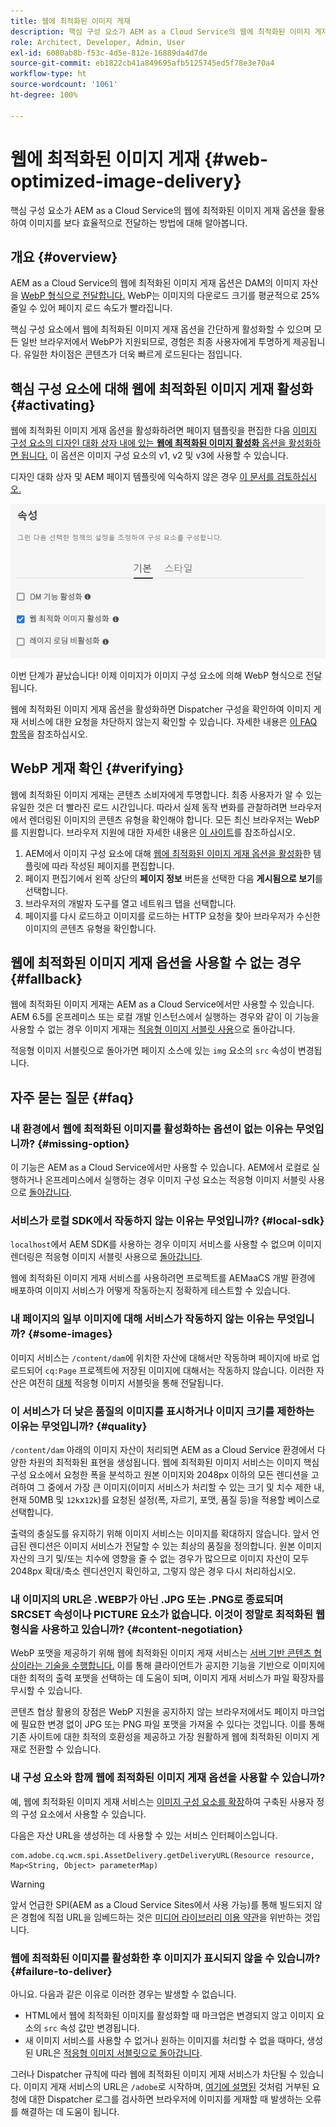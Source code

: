 ```yaml
---
title: 웹에 최적화된 이미지 게재
description: 핵심 구성 요소가 AEM as a Cloud Service의 웹에 최적화된 이미지 게재 옵션을 활용하여 이미지를 보다 효율적으로 전달하는 방법에 대해 알아봅니다.
role: Architect, Developer, Admin, User
exl-id: 6080ab8b-f53c-4d5e-812e-16889da4d7de
source-git-commit: eb1822cb41a849695afb5125745ed5f78e3e70a4
workflow-type: ht
source-wordcount: '1061'
ht-degree: 100%

---
```


# 웹에 최적화된 이미지 게재 {#web-optimized-image-delivery}

핵심 구성 요소가 AEM as a Cloud Service의 웹에 최적화된 이미지 게재 옵션을 활용하여 이미지를 보다 효율적으로 전달하는 방법에 대해 알아봅니다.

## 개요 {#overview}

AEM as a Cloud Service의 웹에 최적화된 이미지 게재 옵션은 DAM의 이미지 자산을 [WebP 형식으로 전달합니다.](https://developers.google.com/speed/webp) WebP는 이미지의 다운로드 크기를 평균적으로 25% 줄일 수 있어 페이지 로드 속도가 빨라집니다.

핵심 구성 요소에서 웹에 최적화된 이미지 게재 옵션을 간단하게 활성화할 수 있으며 모든 일반 브라우저에서 WebP가 지원되므로, 경험은 최종 사용자에게 투명하게 제공됩니다. 유일한 차이점은 콘텐츠가 더욱 빠르게 로드된다는 점입니다.

## 핵심 구성 요소에 대해 웹에 최적화된 이미지 게재 활성화 {#activating}

웹에 최적화된 이미지 게재 옵션을 활성화하려면 페이지 템플릿을 편집한 다음 [이미지 구성 요소의 디자인 대화 상자 내에 있는 **웹에 최적화된 이미지 활성화** 옵션을 활성화하면 됩니다.](/help/components/image.md#design-dialog) 이 옵션은 이미지 구성 요소의 v1, v2 및 v3에 사용할 수 있습니다.

디자인 대화 상자 및 AEM 페이지 템플릿에 익숙하지 않은 경우 [이 문서를 검토하십시오.](/help/get-started/authoring.md#pre-configuring-core-components)

![디자인 대화 상자에서 웹에 최적화된 이미지 게재 활성화](/help/assets/web-optimized-image-delivery.png)

이번 단계가 끝났습니다! 이제 이미지가 이미지 구성 요소에 의해 WebP 형식으로 전달됩니다.

웹에 최적화된 이미지 게재 옵션을 활성화하면 Dispatcher 구성을 확인하여 이미지 게재 서비스에 대한 요청을 차단하지 않는지 확인할 수 있습니다. 자세한 내용은 [이 FAQ 항목](#failure-to-deliver)을 참조하십시오.

## WebP 게재 확인 {#verifying}

웹에 최적화된 이미지 게재는 콘텐츠 소비자에게 투명합니다. 최종 사용자가 알 수 있는 유일한 것은 더 빨라진 로드 시간입니다. 따라서 실제 동작 변화를 관찰하려면 브라우저에서 렌더링된 이미지의 콘텐츠 유형을 확인해야 합니다. 모든 최신 브라우저는 WebP를 지원합니다. 브라우저 지원에 대한 자세한 내용은 [이 사이트](https://caniuse.com/webp)를 참조하십시오.

1. AEM에서 이미지 구성 요소에 대해 [웹에 최적화된 이미지 게재 옵션을 활성화](#activating)한 템플릿에 따라 작성된 페이지를 편집합니다.
1. 페이지 편집기에서 왼쪽 상단의 **페이지 정보** 버튼을 선택한 다음 **게시됨으로 보기**&#x200B;를 선택합니다.
1. 브라우저의 개발자 도구를 열고 네트워크 탭을 선택합니다.
1. 페이지를 다시 로드하고 이미지를 로드하는 HTTP 요청을 찾아 브라우저가 수신한 이미지의 콘텐츠 유형을 확인합니다.

## 웹에 최적화된 이미지 게재 옵션을 사용할 수 없는 경우 {#fallback}

웹에 최적화된 이미지 게재는 AEM as a Cloud Service에서만 사용할 수 있습니다. AEM 6.5를 온프레미스 또는 로컬 개발 인스턴스에서 실행하는 경우와 같이 이 기능을 사용할 수 없는 경우 이미지 게재는 [적응형 이미지 서블릿 사용](/help/developing/adaptive-image-servlet.md)으로 돌아갑니다.

적응형 이미지 서블릿으로 돌아가면 페이지 소스에 있는 `img` 요소의 `src` 속성이 변경됩니다.

## 자주 묻는 질문 {#faq}

### 내 환경에서 웹에 최적화된 이미지를 활성화하는 옵션이 없는 이유는 무엇입니까? {#missing-option}

이 기능은 AEM as a Cloud Service에서만 사용할 수 있습니다. AEM에서 로컬로 실행하거나 온프레미스에서 실행하는 경우 이미지 구성 요소는 적응형 이미지 서블릿 사용으로 [돌아갑니다](#fallback).

### 서비스가 로컬 SDK에서 작동하지 않는 이유는 무엇입니까? {#local-sdk}

`localhost`에서 AEM SDK를 사용하는 경우 이미지 서비스를 사용할 수 없으며 이미지 렌더링은 적응형 이미지 서블릿 사용으로 [돌아갑니다](#fallback).

웹에 최적화된 이미지 게재 서비스를 사용하려면 프로젝트를 AEMaaCS 개발 환경에 배포하여 이미지 서비스가 어떻게 작동하는지 정확하게 테스트할 수 있습니다.

### 내 페이지의 일부 이미지에 대해 서비스가 작동하지 않는 이유는 무엇입니까? {#some-images}

이미지 서비스는 `/content/dam`에 위치한 자산에 대해서만 작동하며 페이지에 바로 업로드되어 `cq:Page` 프로젝트에 저장된 이미지에 대해서는 작동하지 않습니다. 이러한 자산은 여전히 [대체](#fallback) 적응형 이미지 서블릿을 통해 전달됩니다.

### 이 서비스가 더 낮은 품질의 이미지를 표시하거나 이미지 크기를 제한하는 이유는 무엇입니까? {#quality}

`/content/dam` 아래의 이미지 자산이 처리되면 AEM as a Cloud Service 환경에서 다양한 차원의 최적화된 표현을 생성됩니다. 웹에 최적화된 이미지 서비스는 이미지 핵심 구성 요소에서 요청한 폭을 분석하고 원본 이미지와 2048px 이하의 모든 렌디션을 고려하여 그 중에서 가장 큰 이미지(이미지 서비스가 처리할 수 있는 크기 및 치수 제한 내, 현재 50MB 및 `12k`x`12k`)를 요청된 설정(폭, 자르기, 포맷, 품질 등)을 적용할 베이스로 선택합니다.

출력의 충실도를 유지하기 위해 이미지 서비스는 이미지를 확대하지 않습니다. 앞서 언급된 렌디션은 이미지 서비스가 전달할 수 있는 최상의 품질을 정의합니다. 원본 이미지 자산의 크기 및/또는 치수에 영향을 줄 수 없는 경우가 많으므로 이미지 자산이 모두 2048px 확대/축소 렌디션인지 확인하고, 그렇지 않은 경우 다시 처리하십시오.

### 내 이미지의 URL은 .WEBP가 아닌 .JPG 또는 .PNG로 종료되며 SRCSET 속성이나 PICTURE 요소가 없습니다. 이것이 정말로 최적화된 웹 형식을 사용하고 있습니까? {#content-negotiation}

WebP 포맷을 제공하기 위해 웹에 최적화된 이미지 게재 서비스는 [서버 기반 콘텐츠 협상이라는 기술을 수행합니다.](https://developer.mozilla.org/en-US/docs/Web/HTTP/Content_negotiation#server-driven_content_negotiation) 이를 통해 클라이언트가 공지한 기능을 기반으로 이미지에 대한 최적의 출력 포맷을 선택하는 데 도움이 되며, 이미지 게재 서비스가 파일 확장자를 무시할 수 있습니다.

콘텐츠 협상 활용의 장점은 WebP 지원을 공지하지 않는 브라우저에서도 페이지 마크업에 필요한 변경 없이 JPG 또는 PNG 파일 포맷을 가져올 수 있다는 것입니다. 이를 통해 기존 사이트에 대한 최적의 호환성을 제공하고 가장 원활하게 웹에 최적화된 이미지 게재로 전환할 수 있습니다.

### 내 구성 요소와 함께 웹에 최적화된 이미지 게재 옵션을 사용할 수 있습니까?

예, 웹에 최적화된 이미지 게재 서비스는 [이미지 구성 요소를 확장](/help/developing/customizing.md)하여 구축된 사용자 정의 구성 요소에서 사용할 수 있습니다.

다음은 자산 URL을 생성하는 데 사용할 수 있는 서비스 인터페이스입니다.

```
com.adobe.cq.wcm.spi.AssetDelivery.getDeliveryURL(Resource resource, Map<String, Object> parameterMap)
```

>[!WARNING]
>
>앞서 언급한 SPI(AEM as a Cloud Service Sites에서 사용 가능)를 통해 빌드되지 않은 경험에 직접 URL을 임베드하는 것은 [미디어 라이브러리 이용 약관](https://experienceleague.adobe.com/docs/experience-manager-cloud-service/content/assets/admin/medialibrary.html?lang=en#use-media-library)을 위반하는 것입니다.

### 웹에 최적화된 이미지를 활성화한 후 이미지가 표시되지 않을 수 있습니까? {#failure-to-deliver}

아니요. 다음과 같은 이유로 이러한 경우는 발생할 수 없습니다.

* HTML에서 웹에 최적화된 이미지를 활성화할 때 마크업은 변경되지 않고 이미지 요소의 `src` 속성 값만 변경됩니다.
* 새 이미지 서비스를 사용할 수 없거나 원하는 이미지를 처리할 수 없을 때마다, 생성된 URL은 [적응형 이미지 서블릿으로 돌아갑니다](#fallback).

그러나 Dispatcher 규칙에 따라 웹에 최적화된 이미지 게재 서비스가 차단될 수 있습니다. 이미지 게재 서비스의 URL은 `/adobe`로 시작하며, [여기에 설명된](https://experienceleague.adobe.com/docs/experience-manager-learn/ams/dispatcher/common-logs.html#filter-rejects) 것처럼 거부된 요청에 대한 Dispatcher 로그를 검사하면 브라우저에 이미지를 게재할 때 발생하는 오류를 해결하는 데 도움이 됩니다.
